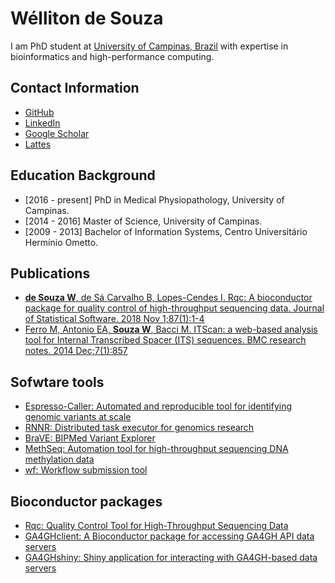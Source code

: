 # Wélliton de Souza
I am PhD student at [University of Campinas, Brazil](http://www.unicamp.br/) with expertise in bioinformatics and high-performance computing.

## Contact Information
- [GitHub](https://github.com/wdesouza)
- [LinkedIn](https://www.linkedin.com/in/wellitonsouza/)
- [Google Scholar](https://scholar.google.co.uk/citations?user=ypwuIqUAAAAJ)
- [Lattes](http://lattes.cnpq.br/1630790974761077)

## Education Background
- [2016 - present] PhD in Medical Physiopathology, University of Campinas.
- [2014 - 2016] Master of Science, University of Campinas.
- [2009 - 2013] Bachelor of Information Systems, Centro Universitário Hermínio Ometto.

## Publications
- [__de Souza W__, de Sá Carvalho B, Lopes-Cendes I. Rqc: A bioconductor package for quality control of high-throughput sequencing data. Journal of Statistical Software. 2018 Nov 1;87(1):1-4](https://www.jstatsoft.org/article/view/v087c02)
- [Ferro M, Antonio EA, __Souza W__, Bacci M. ITScan: a web-based analysis tool for Internal Transcribed Spacer (ITS) sequences. BMC research notes. 2014 Dec;7(1):857](https://bmcresnotes.biomedcentral.com/articles/10.1186/1756-0500-7-857)

## Sofwtare tools
- [Espresso-Caller: Automated and reproducible tool for identifying genomic variants at scale](https://github.com/labbcb/espresso-caller)
- [RNNR: Distributed task executor for genomics research](https://github.com/labbcb/rnnr)
- [BraVE: BIPMed Variant Explorer](https://github.com/labbcb/brave)
- [MethSeq: Automation tool for high-throughput sequencing DNA methylation data](https://github.com/labbcb/methseq)
- [wf: Workflow submission tool](https://github.com/labbcb/wf)

## Bioconductor packages
- [Rqc: Quality Control Tool for High-Throughput Sequencing Data](https://bioconductor.org/packages/Rqc/)
- [GA4GHclient: A Bioconductor package for accessing GA4GH API data servers](http://bioconductor.org/packages/GA4GHclient/)
- [GA4GHshiny: Shiny application for interacting with GA4GH-based data servers](http://bioconductor.org/packages/GA4GHshiny/)
